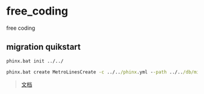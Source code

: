 # free_coding
free coding

## migration quikstart

```cmd
phinx.bat init ../../

phinx.bat create MetroLinesCreate -c ../../phinx.yml --path ../../db/migrations/
```

> [文档](https://github.com/cakephp/phinx)